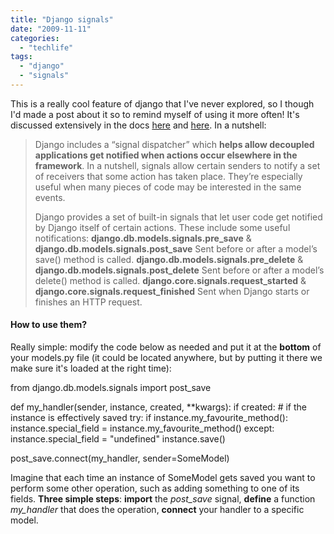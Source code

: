 ```yaml
---
title: "Django signals"
date: "2009-11-11"
categories: 
  - "techlife"
tags: 
  - "django"
  - "signals"
---
```


This is a really cool feature of django that I've never explored, so I though I'd made a post about it so to remind myself of using it more often! It's discussed extensively in the docs [here](http://docs.djangoproject.com/en/dev/topics/signals/#topics-signals) and [here](http://docs.djangoproject.com/en/dev/ref/signals/#ref-signals). In a nutshell:

> Django includes a “signal dispatcher” which **helps allow decoupled applications get notified when actions occur elsewhere in the framework**. In a nutshell, signals allow certain senders to notify a set of receivers that some action has taken place. They’re especially useful when many pieces of code may be interested in the same events.
> 
> Django provides a set of built-in signals that let user code get notified by Django itself of certain actions. These include some useful notifications: **django.db.models.signals.pre\_save** & **django.db.models.signals.post\_save** Sent before or after a model’s save() method is called. **django.db.models.signals.pre\_delete** & **django.db.models.signals.post\_delete** Sent before or after a model’s delete() method is called. **django.core.signals.request\_started** & **django.core.signals.request\_finished** Sent when Django starts or finishes an HTTP request.

#### How to use them?

Really simple: modify the code below as needed and put it at the **bottom** of your models.py file (it could be located anywhere, but by putting it there we make sure it's loaded at the right time):

from django.db.models.signals import post\_save

def my\_handler(sender, instance, created, \*\*kwargs):
    if created:
        \# if the instance is effectively saved
        try:
            if instance.my\_favourite\_method():
                instance.special\_field \= instance.my\_favourite\_method()
        except:
            instance.special\_field \= "undefined"
        instance.save()

post\_save.connect(my\_handler, sender\=SomeModel)

Imagine that each time an instance of SomeModel gets saved you want to perform some other operation, such as adding something to one of its fields. **Three simple steps**: **import** the _post\_save_ signal, **define** a function _my\_handler_ that does the operation, **connect** your handler to a specific model.
